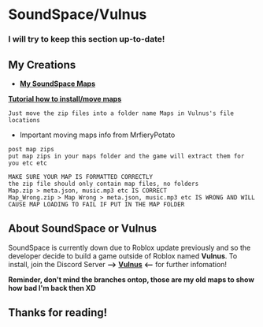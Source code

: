 # **SoundSpace/Vulnus**
### I will try to keep this section up-to-date!

## My Creations

* [**My SoundSpace Maps**](https://drive.google.com/drive/u/0/folders/1JhFJgMxlIxOloVbnkaiNpsY66UDscdh3)

[**Tutorial how to install/move maps**](https://www.youtube.com/watch?v=dw2_Vr_RfcE)

```
Just move the zip files into a folder name Maps in Vulnus's file locations
```
* Important moving maps info from MrfieryPotato
```
post map zips
put map zips in your maps folder and the game will extract them for you etc etc

MAKE SURE YOUR MAP IS FORMATTED CORRECTLY
the zip file should only contain map files, no folders
Map.zip > meta.json, music.mp3 etc IS CORRECT
Map_Wrong.zip > Map Wrong > meta.json, music.mp3 etc IS WRONG AND WILL CAUSE MAP LOADING TO FAIL IF PUT IN THE MAP FOLDER
```

## About SoundSpace or Vulnus
SoundSpace is currently down due to Roblox update previously and so the developer decide to build a game outside of Roblox named **Vulnus**. To install, join the Discord Server **-->** [**Vulnus**](https://discord.gg/w3PdcaG) **<--** for further infomation!

**Reminder, don't mind the branches ontop, those are my old maps to show how bad I'm back then XD**

## **Thanks for reading!**


